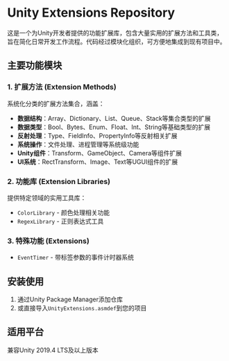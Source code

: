 # Unity Extensions Repository

这是一个为Unity开发者提供的功能扩展库，包含大量实用的扩展方法和工具类，旨在简化日常开发工作流程。代码经过模块化组织，可方便地集成到现有项目中。

## 主要功能模块

### 1. 扩展方法 (Extension Methods)
系统化分类的扩展方法集合，涵盖：
- **数据结构**：Array、Dictionary、List、Queue、Stack等集合类型的扩展
- **数据类型**：Bool、Bytes、Enum、Float、Int、String等基础类型的扩展
- **反射处理**：Type、FieldInfo、PropertyInfo等反射相关扩展
- **系统操作**：文件处理、进程管理等系统级功能
- **Unity组件**：Transform、GameObject、Camera等组件扩展
- **UI系统**：RectTransform、Image、Text等UGUI组件的扩展

### 2. 功能库 (Extension Libraries)
提供特定领域的实用工具库：
- `ColorLibrary` - 颜色处理相关功能
- `RegexLibrary` - 正则表达式工具

### 3. 特殊功能 (Extensions)
- `EventTimer` - 带标签参数的事件计时器系统

## 安装使用
1. 通过Unity Package Manager添加仓库
2. 或直接导入`UnityExtensions.asmdef`到您的项目

## 适用平台
兼容Unity 2019.4 LTS及以上版本